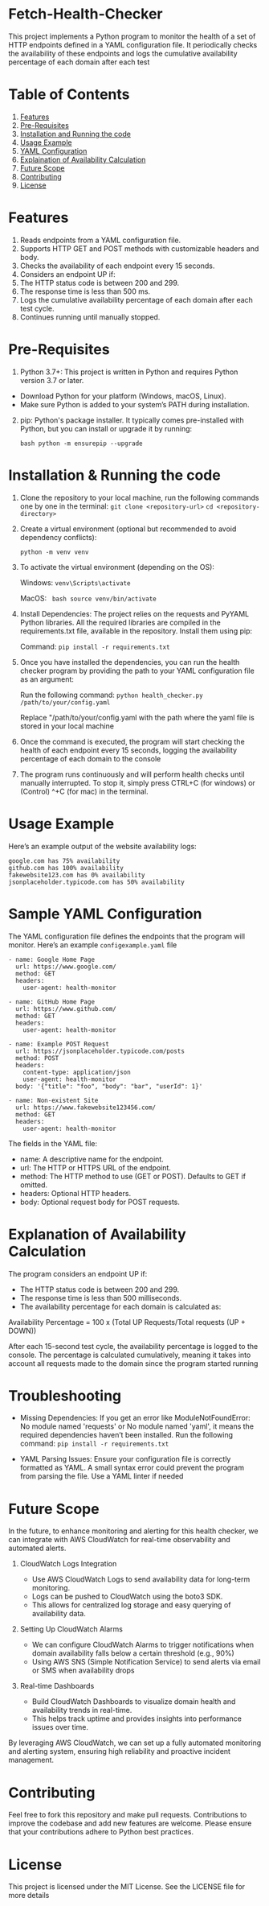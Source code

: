 # Fetch-Health-Checker

This project implements a Python program to monitor the health of a set of HTTP endpoints defined in a YAML configuration file. It periodically checks the availability of these endpoints and logs the cumulative availability percentage of each domain after each test 

# Table of Contents

1. [Features](#Features)
2. [Pre-Requisites](#Pre-Requisites)
3. [Installation and Running the code](#installation-and-running-the-code)
4. [Usage Example](#Demo)
5. [YAML Configuration](#yaml-configuration)
6. [Explaination of Availability Calculation](#explaination-of-availability-calculation)
7. [Future Scope](future-scope)
8. [Contributing](#Contributing)
9. [License](#License)


# Features

1. Reads endpoints from a YAML configuration file.
2. Supports HTTP GET and POST methods with customizable headers and body.
3. Checks the availability of each endpoint every 15 seconds.
4. Considers an endpoint UP if:
5. The HTTP status code is between 200 and 299.
6. The response time is less than 500 ms.
7. Logs the cumulative availability percentage of each domain after each test cycle.
8. Continues running until manually stopped.

# Pre-Requisites

1. Python 3.7+: This project is written in Python and requires Python version 3.7 or later.
 - Download Python for your platform (Windows, macOS, Linux).
 - Make sure Python is added to your system’s PATH during installation.

2. pip: Python's package installer. It typically comes pre-installed with Python, but you can install or upgrade it by running:
   ```
   bash python -m ensurepip --upgrade
   
# Installation & Running the code

1. Clone the repository to your local machine, run the following commands one by one in the terminal:
   ```git clone <repository-url>```
   ```cd <repository-directory>```

  

2. Create a virtual environment (optional but recommended to avoid dependency conflicts):

      ```python -m venv venv```

3. To activate the virtual environment (depending on the OS):
   
   Windows: ```venv\Scripts\activate```
   
   MacOS:   ``` bash source venv/bin/activate```

4. Install Dependencies: The project relies on the requests and PyYAML Python libraries. All the required libraries are compiled in the requirements.txt file, available in the repository. Install them using pip:

   Command: ```pip install -r requirements.txt```

5. Once you have installed the dependencies, you can run the health checker program by providing the path to your YAML configuration file as an argument:

    Run the following command: ```python health_checker.py /path/to/your/config.yaml```

    Replace "/path/to/your/config.yaml with the path where the yaml file is stored in your local machine

6. Once the command is executed, the program will start checking the health of each endpoint every 15 seconds, logging the availability percentage of each domain to the console

7. The program runs continuously and will perform health checks until manually interrupted. To stop it, simply press CTRL+C (for windows)  or (Control) ^+C (for mac) in the terminal.

# Usage Example

Here’s an example output of the website availability logs:

    google.com has 75% availability
    github.com has 100% availability
    fakewebsite123.com has 0% availability
    jsonplaceholder.typicode.com has 50% availability

# Sample YAML Configuration

The YAML configuration file defines the endpoints that the program will monitor. Here’s an example ```configexample.yaml``` file

```
- name: Google Home Page
  url: https://www.google.com/
  method: GET
  headers: 
    user-agent: health-monitor

- name: GitHub Home Page
  url: https://www.github.com/
  method: GET
  headers: 
    user-agent: health-monitor

- name: Example POST Request
  url: https://jsonplaceholder.typicode.com/posts
  method: POST
  headers: 
    content-type: application/json
    user-agent: health-monitor
  body: '{"title": "foo", "body": "bar", "userId": 1}'

- name: Non-existent Site
  url: https://www.fakewebsite123456.com/
  method: GET
  headers: 
    user-agent: health-monitor
```


The fields in the YAML file:

- name: A descriptive name for the endpoint.
- url: The HTTP or HTTPS URL of the endpoint.
- method: The HTTP method to use (GET or POST). Defaults to GET if omitted.
- headers: Optional HTTP headers.
- body: Optional request body for POST requests.

# Explanation of Availability Calculation

The program considers an endpoint UP if:

- The HTTP status code is between 200 and 299.
- The response time is less than 500 milliseconds.
- The availability percentage for each domain is calculated as:

Availability Percentage = 100 x (Total UP Requests/Total requests (UP + DOWN))

After each 15-second test cycle, the availability percentage is logged to the console. The percentage is calculated cumulatively, meaning it takes into account all requests made to the domain since the program started running

# Troubleshooting

- Missing Dependencies: If you get an error like ModuleNotFoundError: No module named 'requests' or No module named 'yaml', it means the required dependencies haven’t been installed. Run the following command:
```pip install -r requirements.txt```

- YAML Parsing Issues: Ensure your configuration file is correctly formatted as YAML. A small syntax error could prevent the program from parsing the file. Use a YAML linter if needed

# Future Scope

In the future, to enhance monitoring and alerting for this health checker, we can integrate with AWS CloudWatch for real-time observability and automated alerts.

1. CloudWatch Logs Integration
   - Use AWS CloudWatch Logs to send availability data for long-term monitoring.
   - Logs can be pushed to CloudWatch using the boto3 SDK.
   - This allows for centralized log storage and easy querying of availability data.

2. Setting Up CloudWatch Alarms
   - We can configure CloudWatch Alarms to trigger notifications when domain availability falls below a certain threshold (e.g., 90%)
   - Using AWS SNS (Simple Notification Service) to send alerts via email or SMS when availability drops
  
3. Real-time Dashboards
   - Build CloudWatch Dashboards to visualize domain health and availability trends in real-time.
   - This helps track uptime and provides insights into performance issues over time.

By leveraging AWS CloudWatch, we can set up a fully automated monitoring and alerting system, ensuring high reliability and proactive incident management.

# Contributing

Feel free to fork this repository and make pull requests. Contributions to improve the codebase and add new features are welcome. Please ensure that your contributions adhere to Python best practices.

# License

This project is licensed under the MIT License. See the LICENSE file for more details




  



